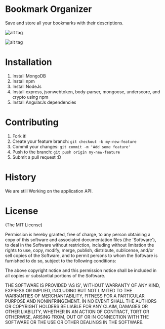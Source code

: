 # Bookmark Organizer

Save and store all your bookmarks with their descriptions.

![alt tag](http://s32.postimg.org/pjc017wat/bookmark1.png)

![alt tag](http://s32.postimg.org/pjc017wat/bookmark2.png)

# Installation

1. Install MongoDB
2. Install npm
3. Install NodeJs
4. Install express, jsonwebtoken, body-parser, mongoose, underscore, and crypto using npm
4. Install AngularJs dependencies

# Contributing

1. Fork it!
2. Create your feature branch: `git checkout -b my-new-feature`
3. Commit your changes: `git commit -m 'Add some feature'`
4. Push to the branch: `git push origin my-new-feature`
5. Submit a pull request :D

# History

We are still Working on the application API.

# License
(The MIT License)

Permission is hereby granted, free of charge, to any person obtaining a copy of this software and associated documentation files (the 'Software'), to deal in the Software without restriction, including without limitation the rights to use, copy, modify, merge, publish, distribute, sublicense, and/or sell copies of the Software, and to permit persons to whom the Software is furnished to do so, subject to the following conditions:

The above copyright notice and this permission notice shall be included in all copies or substantial portions of the Software.

THE SOFTWARE IS PROVIDED 'AS IS', WITHOUT WARRANTY OF ANY KIND, EXPRESS OR IMPLIED, INCLUDING BUT NOT LIMITED TO THE WARRANTIES OF MERCHANTABILITY, FITNESS FOR A PARTICULAR PURPOSE AND NONINFRINGEMENT. IN NO EVENT SHALL THE AUTHORS OR COPYRIGHT HOLDERS BE LIABLE FOR ANY CLAIM, DAMAGES OR OTHER LIABILITY, WHETHER IN AN ACTION OF CONTRACT, TORT OR OTHERWISE, ARISING FROM, OUT OF OR IN CONNECTION WITH THE SOFTWARE OR THE USE OR OTHER DEALINGS IN THE SOFTWARE.
